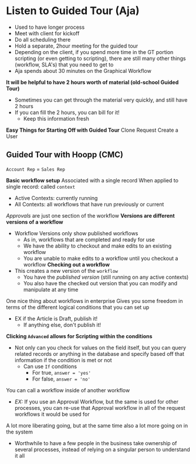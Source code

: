 # Listen to Guided Tour (Aja)

- Used to have longer process
- Meet with client for kickoff
- Do all scheduling there
- Hold a separate, 2hour meeting for the guided tour
- Depending on the client, if you spend more time in the GT portion scripting (or even
  getting to scripting), there are still many other things (workflow, SLA's) that you need
  to get to
- Aja spends about 30 minutes on the Graphical Workflow

**It will be helpful to have 2 hours worth of material (old-school Guided Tour)**
- Sometimes you can get through the material very quickly, and still have 2 hours
- If you can fill the 2 hours, you can bill for it!
  - Keep this information fresh

**Easy Things for Starting Off with Guided Tour**
Clone Request
Create a User

## Guided Tour with Hoopp (CMC)

`Account Rep` = `Sales Rep`

**Basic workflow setup**
Associated with a single record
When applied to single record: called `context`
- Active Contexts: currently running
- All Contexts: all workflows that have run previously or current

_Approvals_ are just one section of the workflow
**Versions are different versions of a workflow**
- Workflow Versions only show published workflows
  - As in, workflows that are completed and ready for use
  - We have the ability to checkout and make edits to an existing workflow
  - You are unable to make edits to a workflow until you checkout a workflow
**Checking out a workflow**
- This creates a new version of the `workflow`
  - You have the _published version_ (still running on any active contexts)
  - You also have the checked out version that you can modify and manipulate at any time

One nice thing about workflows in enterprise
Gives you some freedom in terms of the different logical conditions that you can set up
  - EX if the Article is Draft, publish it!
    - If anything else, don't publish it!

**Clicking `Advanced` allows for Scripting within the conditions**
- Not only can you check for values on the field itself, but you can query related records
  or anything in the database and specify based off that information if the condition is
  met or not
  - Can use `If` conditions
    - For true, `answer = 'yes'`
    - For false, `answer = 'no'`

You can call a workflow inside of another workflow
- _EX:_ If you use an Approval Workflow, but the same is used for other processes, you can
  re-use that Approval workflow in all of the request workflows it would be used for

A lot more liberating going, but at the same time also a lot more going on in the system
- Worthwhile to have a few people in the business take ownership of several processes,
  instead of relying on a singular person to understand it all
